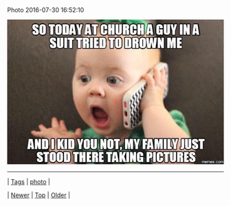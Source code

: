 <!--
title: Photo 2016-07-30 16
date: 2020-06-28T15:27:00.123Z
tags: photo
-->


Photo 2016-07-30 16:52:10

![](148203401794-0.jpg)

<!--BOTTOM-POST-NAVIGATION-->
---

| [Tags](tags.md) | [photo](tag-photo.md) |

| [Newer](148190527414.md) | [Top](index.md) | [Older](148243847377.md) |